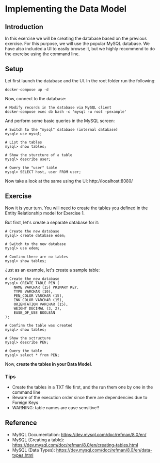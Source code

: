 # Implementing the Data Model

## Introduction

In this exercise we will be creating the database based on the previous exercise. For this purpose, we will use the popular MySQL database.
We have also included a UI to easily browse it, but we highly recommend to do the exercise using the command line.

## Setup

Let first launch the database and the UI. In the root folder run the following:

```shell
docker-compose up -d
```

Now, connect to the database:

```shell
# Modify records in the database via MySQL client
docker-compose exec db bash -c 'mysql -u root -pexample'
```

And perform some basic queries in the MySQL screen:

```shell
# Switch to the "mysql" database (internal database)
mysql> use mysql;

# List the tables
mysql> show tables;

# Show the sturcture of a table
mysql> describe user;

# Query the "user" table
mysql> SELECT host, user FROM user;
```

Now take a look at the same using the UI: http://localhost:8080/

## Exercise

Now it is your turn. You will need to create the tables you defined in the Entity Relationship model for Exercise 1.

But first, let's create a separate database for it:

```shell
# Create the new database
mysql> create database edem;

# Switch to the new database
mysql> use edem;

# Confirm there are no tables
mysql> show tables;
```

Just as an example, let's create a sample table:

```shell
# Create the new database
mysql> CREATE TABLE PEN (
	NAME VARCHAR (15) PRIMARY KEY, 
	TYPE VARCHAR (10), 
	PEN_COLOR VARCHAR (15),
	INK_COLOR VARCHAR (15),
	ORIENTATION VARCHAR (15),
	WEIGHT DECIMAL (3, 2),
	EASE_OF_USE BOOLEAN
);

# Confirm the table was created
mysql> show tables;

# Show the sctructure
mysql> describe PEN;

# Query the table 
mysql> select * from PEN;
```

Now, **create the tables in your Data Model**.

### Tips

* Create the tables in a TXT file first, and the run them one by one in the command line
* Beware of the execution order since there are dependencies due to Foreign Keys
* WARNING: table names are case sensitive!!

## Reference

* MySQL Documentation: https://dev.mysql.com/doc/refman/8.0/en/
* MySQL (Creating a table): https://dev.mysql.com/doc/refman/8.0/en/creating-tables.html
* MySQL (Data Types): https://dev.mysql.com/doc/refman/8.0/en/data-types.html

